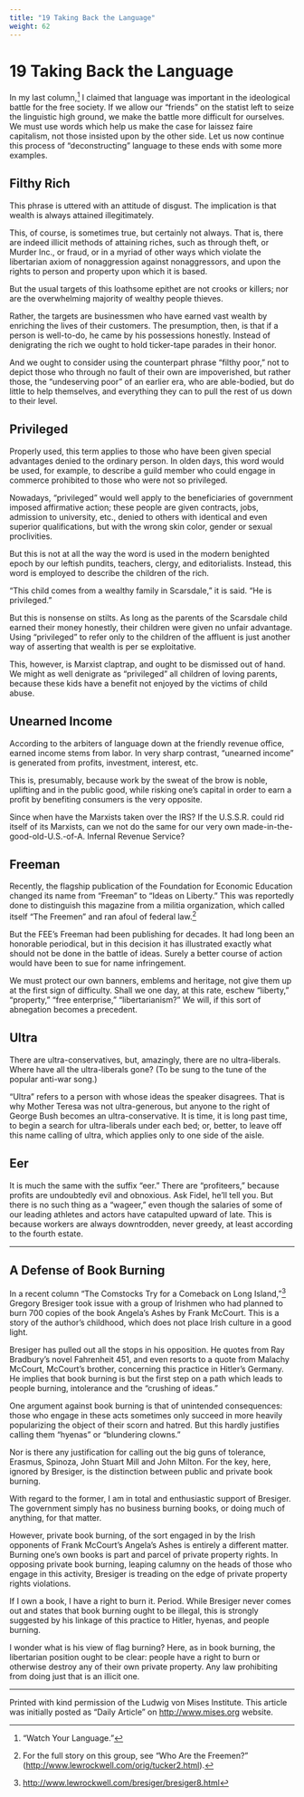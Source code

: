 ```yaml
---
title: "19 Taking Back the Language"
weight: 62
---
```


# 19 Taking Back the Language

In my last column,[^1] I claimed that language was important in the ideological battle for the free society. If we allow our “friends” on the statist left to seize the linguistic high ground, we make the battle more difficult for ourselves. We must use words which help us make the case for laissez faire capitalism, not those insisted upon by the other side. Let us now continue this process of “deconstructing” language to these ends with some more examples.

## Filthy Rich

This phrase is uttered with an attitude of disgust. The implication is that wealth is always attained illegitimately.

This, of course, is sometimes true, but certainly not always. That is, there are indeed illicit methods of attaining riches, such as through theft, or Murder Inc., or fraud, or in a myriad of other ways which violate the libertarian axiom of nonaggression against nonaggressors, and upon the rights to person and property upon which it is based.

But the usual targets of this loathsome epithet are not crooks or killers; nor are the overwhelming majority of wealthy people thieves.

Rather, the targets are businessmen who have earned vast wealth by enriching the lives of their customers. The presumption, then, is that if a person is well-to-do, he came by his possessions honestly. Instead of denigrating the rich we ought to hold ticker-tape parades in their honor.

And we ought to consider using the counterpart phrase “filthy poor,” not to depict those who through no fault of their own are impoverished, but rather those, the “undeserving poor” of an earlier era, who are able-bodied, but do little to help themselves, and everything they can to pull the rest of us down to their level.

## Privileged

Properly used, this term applies to those who have been given special advantages denied to the ordinary person. In olden days, this word would be used, for example, to describe a guild member who could engage in commerce prohibited to those who were not so privileged.

Nowadays, “privileged” would well apply to the beneficiaries of government imposed affirmative action; these people are given contracts, jobs, admission to university, etc., denied to others with identical and even superior qualifications, but with the wrong skin color, gender or sexual proclivities.

But this is not at all the way the word is used in the modern benighted epoch by our leftish pundits, teachers, clergy, and editorialists. Instead, this word is employed to describe the children of the rich.

“This child comes from a wealthy family in Scarsdale,” it is said. “He is privileged.”

But this is nonsense on stilts. As long as the parents of the Scarsdale child earned their money honestly, their children were given no unfair advantage. Using “privileged” to refer only to the children of the affluent is just another way of asserting that wealth is per se exploitative.

This, however, is Marxist claptrap, and ought to be dismissed out of hand. We might as well denigrate as “privileged” all children of loving parents, because these kids have a benefit not enjoyed by the victims of child abuse.

## Unearned Income

According to the arbiters of language down at the friendly revenue office, earned income stems from labor. In very sharp contrast, “unearned income” is generated from profits, investment, interest, etc.

This is, presumably, because work by the sweat of the brow is noble, uplifting and in the public good, while risking one’s capital in order to earn a profit by benefiting consumers is the very opposite.

Since when have the Marxists taken over the IRS? If the U.S.S.R. could rid itself of its Marxists, can we not do the same for our very own made-in-the-good-old-U.S.-of-A. Infernal Revenue Service?

## Freeman

Recently, the flagship publication of the Foundation for Economic Education changed its name from “Freeman” to “Ideas on Liberty.” This was reportedly done to distinguish this magazine from a militia organization, which called itself “The Freemen” and ran afoul of federal law.[^2]

But the FEE’s Freeman had been publishing for decades. It had long been an honorable periodical, but in this decision it has illustrated exactly what should not be done in the battle of ideas. Surely a better course of action would have been to sue for name infringement.

We must protect our own banners, emblems and heritage, not give them up at the first sign of difficulty. Shall we one day, at this rate, eschew “liberty,” “property,” “free enterprise,” “libertarianism?” We will, if this sort of abnegation becomes a precedent.

## Ultra

There are ultra-conservatives, but, amazingly, there are no ultra-liberals. Where have all the ultra-liberals gone? (To be sung to the tune of the popular anti-war song.)

“Ultra” refers to a person with whose ideas the speaker disagrees. That is why Mother Teresa was not ultra-generous, but anyone to the right of George Bush becomes an ultra-conservative. It is time, it is long past time, to begin a search for ultra-liberals under each bed; or, better, to leave off this name calling of ultra, which applies only to one side of the aisle.

## Eer

It is much the same with the suffix “eer.” There are “profiteers,” because profits are undoubtedly evil and obnoxious. Ask Fidel, he’ll tell you. But there is no such thing as a “wageer,” even though the salaries of some of our leading athletes and actors have catapulted upward of late. This is because workers are always downtrodden, never greedy, at least according to the fourth estate.

* * * *

## A Defense of Book Burning

In a recent column “The Comstocks Try for a Comeback on Long Island,”[^3] Gregory Bresiger took issue with a group of Irishmen who had planned to burn 700 copies of the book Angela’s Ashes by Frank McCourt. This is a story of the author’s childhood, which does not place Irish culture in a good light.

Bresiger has pulled out all the stops in his opposition. He quotes from Ray Bradbury’s novel Fahrenheit 451, and even resorts to a quote from Malachy McCourt, McCourt’s brother, concerning this practice in Hitler’s Germany. He implies that book burning is but the first step on a path which leads to people burning, intolerance and the “crushing of ideas.”

One argument against book burning is that of unintended consequences: those who engage in these acts sometimes only succeed in more heavily popularizing the object of their scorn and hatred. But this hardly justifies calling them “hyenas” or “blundering clowns.”

Nor is there any justification for calling out the big guns of tolerance, Erasmus, Spinoza, John Stuart Mill and John Milton. For the key, here, ignored by Bresiger, is the distinction between public and private book burning.

With regard to the former, I am in total and enthusiastic support of Bresiger. The government simply has no business burning books, or doing much of anything, for that matter.

However, private book burning, of the sort engaged in by the Irish opponents of Frank McCourt’s Angela’s Ashes is entirely a different matter. Burning one’s own books is part and parcel of private property rights. In opposing private book burning, leaping calumny on the heads of those who engage in this activity, Bresiger is treading on the edge of private property rights violations.

If I own a book, I have a right to burn it. Period. While Bresiger never comes out and states that book burning ought to be illegal, this is strongly suggested by his linkage of this practice to Hitler, hyenas, and people burning.

I wonder what is his view of flag burning? Here, as in book burning, the libertarian position ought to be clear: people have a right to burn or otherwise destroy any of their own private property. Any law prohibiting from doing just that is an illicit one.

---

Printed with kind permission of the Ludwig von Mises Institute. This article was initially posted as “Daily Article” on http://www.mises.org website.

[^1]: “Watch Your Language.”

[^2]: For the full story on this group, see “Who Are the Freemen?” (http://www.lewrockwell.com/orig/tucker2.html).

[^3]: http://www.lewrockwell.com/bresiger/bresiger8.html

